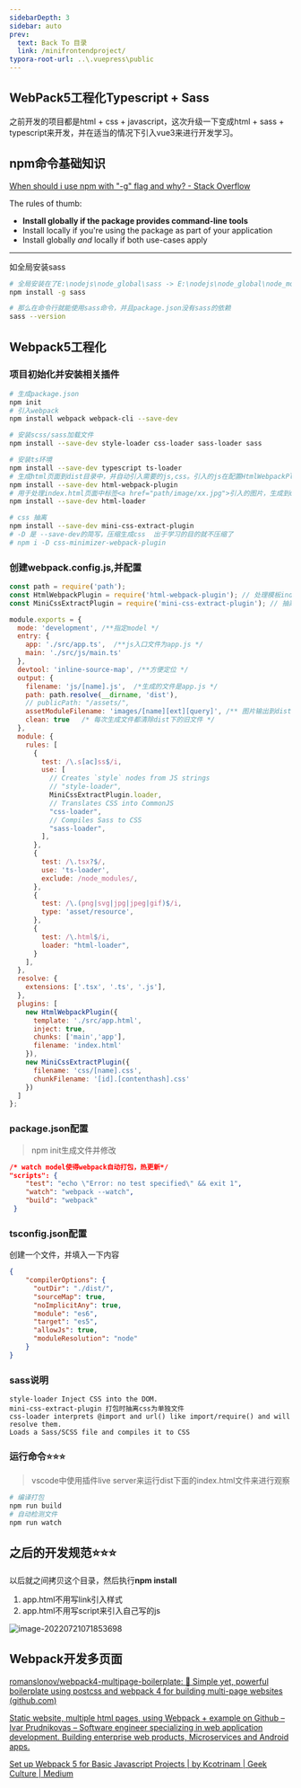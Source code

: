 ```yaml
---
sidebarDepth: 3
sidebar: auto
prev:
  text: Back To 目录
  link: /minifrontendproject/
typora-root-url: ..\.vuepress\public
---
```




## WebPack5工程化Typescript + Sass

之前开发的项目都是html + css + javascript，这次升级一下变成html + sass + typescript来开发，并在适当的情况下引入vue3来进行开发学习。



## npm命令基础知识

[When should i use npm with "-g" flag and why? - Stack Overflow](https://stackoverflow.com/questions/8909986/when-should-i-use-npm-with-g-flag-and-why)

The rules of thumb:

- **Install globally if the package provides command-line tools**
- Install locally if you're using the package as part of your application
- Install globally *and* locally if both use-cases apply

----------

如全局安装sass

```sh
# 全局安装在了E:\nodejs\node_global\sass -> E:\nodejs\node_global\node_modules\sass\sass.js
npm install -g sass

# 那么在命令行就能使用sass命令，并且package.json没有sass的依赖
sass --version
```



## Webpack5工程化

### 项目初始化并安装相关插件

```sh
# 生成package.json
npm init
# 引入webpack
npm install webpack webpack-cli --save-dev

# 安装scss/sass加载文件
npm install --save-dev style-loader css-loader sass-loader sass

# 安装ts环境
npm install --save-dev typescript ts-loader
# 生成html页面到dist目录中，并自动引入需要的js,css。引入的js在配置HtmlWebpackPlugin中指定，css则在引入的js文件中import
npm install --save-dev html-webpack-plugin
# 用于处理index.html页面中标签<a href="path/image/xx.jpg">引入的图片，生成到dist文件中
npm install --save-dev html-loader

# css 抽离
npm install --save-dev mini-css-extract-plugin
# -D 是 --save-dev的简写，压缩生成css  出于学习的目的就不压缩了
# npm i -D css-minimizer-webpack-plugin
```



### 创建webpack.config.js,并配置

```js
const path = require('path');
const HtmlWebpackPlugin = require('html-webpack-plugin'); // 处理模板index.html
const MiniCssExtractPlugin = require('mini-css-extract-plugin'); // 抽离css

module.exports = {
  mode: 'development', /**指定model */
  entry: {
    app: './src/app.ts',  /**js入口文件为app.js */
    main: './src/js/main.ts'
  },
  devtool: 'inline-source-map', /**方便定位 */
  output: {
    filename: 'js/[name].js',  /*生成的文件是app.js */
    path: path.resolve(__dirname, 'dist'),
    // publicPath: "/assets/",
    assetModuleFilename: 'images/[name][ext][query]', /** 图片输出到dist目录保持原样 */
    clean: true   /* 每次生成文件都清除dist下的旧文件 */
  },
  module: {
    rules: [
      {
        test: /\.s[ac]ss$/i,
        use: [
          // Creates `style` nodes from JS strings
          // "style-loader",
          MiniCssExtractPlugin.loader,
          // Translates CSS into CommonJS
          "css-loader",
          // Compiles Sass to CSS
          "sass-loader",
        ],
      },
      {
        test: /\.tsx?$/,
        use: 'ts-loader',
        exclude: /node_modules/,
      },
      {
        test: /\.(png|svg|jpg|jpeg|gif)$/i,
        type: 'asset/resource',
      },
      {
        test: /\.html$/i,
        loader: "html-loader",
      }
    ],
  },
  resolve: {
    extensions: ['.tsx', '.ts', '.js'],
  },
  plugins: [
    new HtmlWebpackPlugin({
      template: './src/app.html',
      inject: true,
      chunks: ['main','app'],
      filename: 'index.html'
    }),
    new MiniCssExtractPlugin({
      filename: 'css/[name].css',
      chunkFilename: '[id].[contenthash].css'
    })
  ]
};
```



### package.json配置

> npm init生成文件并修改

```json
/* watch model使得webpack自动打包，热更新*/
"scripts": {
    "test": "echo \"Error: no test specified\" && exit 1",
    "watch": "webpack --watch",
    "build": "webpack"
 }
```



### tsconfig.json配置

创建一个文件，并填入一下内容

```json
{
    "compilerOptions": {
      "outDir": "./dist/",
      "sourceMap": true,
      "noImplicitAny": true,
      "module": "es6",
      "target": "es5",
      "allowJs": true,
      "moduleResolution": "node"
    }
}
```





### sass说明

```
style-loader Inject CSS into the DOM.
mini-css-extract-plugin 打包时抽离css为单独文件
css-loader interprets @import and url() like import/require() and will resolve them.
Loads a Sass/SCSS file and compiles it to CSS
```



### 运行命令⭐⭐⭐

> vscode中使用插件live server来运行dist下面的index.html文件来进行观察

```sh
# 编译打包
npm run build  
# 自动检测文件
npm run watch
```





## 之后的开发规范⭐⭐⭐

以后就之间拷贝这个目录，然后执行**npm install**

1. app.html不用写link引入样式
2. app.html不用写script来引入自己写的js

![image-20220721071853698](/images/css/image-20220721071853698.png)



## Webpack开发多页面

[romanslonov/webpack4-multipage-boilerplate: 🚀 Simple yet, powerful boilerplate using postcss and webpack 4 for building multi-page websites (github.com)](https://github.com/romanslonov/webpack4-multipage-boilerplate)



[Static website, multiple html pages, using Webpack + example on Github – Ivar Prudnikovas – Software engineer specializing in web application development. Building enterprise web products, Microservices and Android apps.](https://www.ivarprudnikov.com/static-website-multiple-html-pages-using-webpack-plus-github-example/)

[Set up Webpack 5 for Basic Javascript Projects | by Kcotrinam | Geek Culture | Medium](https://medium.com/geekculture/set-up-webpack-5-for-basic-javascript-projects-8bded066d282)

